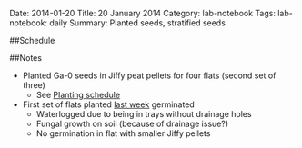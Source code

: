 Date: 2014-01-20
Title: 20 January 2014
Category: lab-notebook
Tags: lab-notebook: daily
Summary: Planted seeds, stratified seeds 

##Schedule

##Notes

* Planted Ga-0 seeds in Jiffy peat pellets for four flats (second set of three)
    * See [Planting schedule](planting-schedule.html)
* First set of flats planted [last week](20140114.html) germinated
    * Waterlogged due to being in trays without drainage holes
    * Fungal growth on soil (because of drainage issue?)
    * No germination in flat with smaller Jiffy pellets
